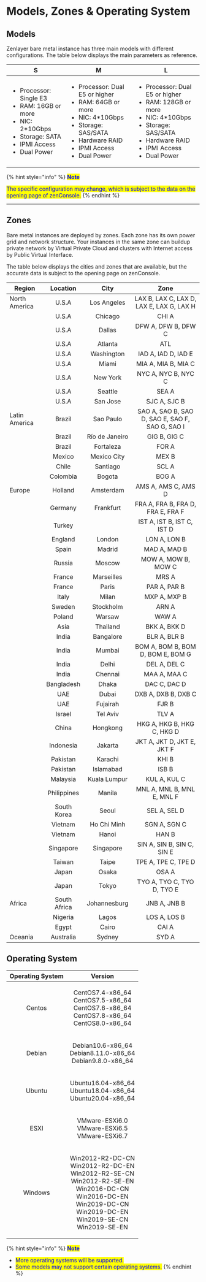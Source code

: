 # Models, Zones & Operating System

## **Models**

Zenlayer bare metal instance has three main models with different configurations. The table below displays the main parameters as reference.

| S                                                                                                                                                   | M                                                                                                                                                                                     | L                                                                                                                                                                                      |
| --------------------------------------------------------------------------------------------------------------------------------------------------- | ------------------------------------------------------------------------------------------------------------------------------------------------------------------------------------- | -------------------------------------------------------------------------------------------------------------------------------------------------------------------------------------- |
| <ul><li>Processor: Single E3</li><li>RAM: 16GB or more</li><li>NIC: 2*10Gbps</li><li>Storage: SATA</li><li>IPMI Access</li><li>Dual Power</li></ul> | <ul><li>Processor: Dual E5 or higher</li><li>RAM: 64GB or more</li><li>NIC: 4*10Gbps</li><li>Storage: SAS/SATA</li><li>Hardware RAID</li><li>IPMI Access</li><li>Dual Power</li></ul> | <ul><li>Processor: Dual E5 or higher</li><li>RAM: 128GB or more</li><li>NIC: 4*10Gbps</li><li>Storage: SAS/SATA</li><li>Hardware RAID</li><li>IPMI Access</li><li>Dual Power</li></ul> |

{% hint style="info" %}
<mark style="color:blue;">**Note**</mark>

<mark style="color:blue;">The specific configuration may change, which is subject to the data on the opening page of zenConsole.</mark>
{% endhint %}

****

## **Zones**

Bare metal instances are deployed by zones. Each zone has its own power grid and network structure. Your instances in the same zone can buildup private network by Virtual Private Cloud and clusters with Internet access by Public Virtual Interface.

The table below displays the cities and zones that are available, but the accurate data is subject to the opening page on zenConsole.

| Region        |   Location   |      City      |                       Zone                      |
| ------------- | :----------: | :------------: | :---------------------------------------------: |
| North America |     U.S.A    |   Los Angeles  |     LAX B, LAX C, LAX D, LAX E, LAX G, LAX H    |
|               |     U.S.A    |     Chicago    |                      CHI A                      |
|               |     U.S.A    |     Dallas     |               DFW A, DFW B, DFW C               |
|               |     U.S.A    |     Atlanta    |                       ATL                       |
|               |     U.S.A    |   Washington   |               IAD A, IAD D, IAD E               |
|               |     U.S.A    |      Miami     |               MIA A, MIA B, MIA C               |
|               |     U.S.A    |    New York    |               NYC A, NYC B, NYC C               |
|               |     U.S.A    |     Seattle    |                      SEA A                      |
|               |     U.S.A    |    San Jose    |                   SJC A, SJC B                  |
| Latin America |    Brazil    |    Sao Paulo   | SAO A, SAO B, SAO D, SAO E, SAO F, SAO G, SAO I |
|               |    Brazil    | Río de Janeiro |                   GIG B, GIG C                  |
|               |    Brazil    |    Fortaleza   |                      FOR A                      |
|               |    Mexico    |   Mexico City  |                      MEX B                      |
|               |     Chile    |    Santiago    |                      SCL A                      |
|               |   Colombia   |     Bogota     |                      BOG A                      |
| Europe        |    Holland   |    Amsterdam   |               AMS A, AMS C, AMS D               |
|               |    Germany   |    Frankfurt   |        FRA A, FRA B, FRA D, FRA E, FRA F        |
|               |    Turkey    |                |            IST A, IST B, IST C, IST D           |
|               |    England   |     London     |                   LON A, LON B                  |
|               |     Spain    |     Madrid     |                   MAD A, MAD B                  |
|               |    Russia    |     Moscow     |               MOW A, MOW B, MOW C               |
|               |    France    |   Marseilles   |                      MRS A                      |
|               |    France    |      Paris     |                   PAR A, PAR B                  |
|               |     Italy    |      Milan     |                   MXP A, MXP B                  |
|               |    Sweden    |    Stockholm   |                      ARN A                      |
|               |    Poland    |     Warsaw     |                      WAW A                      |
|               |     Asia     |    Thailand    |                   BKK A, BKK D                  |
|               |     India    |    Bangalore   |                   BLR A, BLR B                  |
|               |     India    |     Mumbai     |        BOM A, BOM B, BOM D, BOM E, BOM G        |
|               |     India    |      Delhi     |                   DEL A, DEL C                  |
|               |     India    |     Chennai    |                   MAA A, MAA C                  |
|               |  Bangladesh  |      Dhaka     |                   DAC C, DAC D                  |
|               |      UAE     |      Dubai     |               DXB A, DXB B, DXB C               |
|               |      UAE     |    Fujairah    |                      FJR B                      |
|               |    Israel    |    Tel Aviv    |                      TLV A                      |
|               |     China    |    Hongkong    |            HKG A, HKG B, HKG C, HKG D           |
|               |   Indonesia  |     Jakarta    |            JKT A, JKT D, JKT E, JKT F           |
|               |   Pakistan   |     Karachi    |                      KHI B                      |
|               |   Pakistan   |    Islamabad   |                      ISB B                      |
|               |   Malaysia   |  Kuala Lumpur  |                   KUL A, KUL C                  |
|               |  Philippines |     Manila     |            MNL A, MNL B, MNL E, MNL F           |
|               |  South Korea |      Seoul     |                   SEL A, SEL D                  |
|               |    Vietnam   |   Ho Chi Minh  |                   SGN A, SGN C                  |
|               |    Vietnam   |      Hanoi     |                      HAN B                      |
|               |   Singapore  |    Singapore   |            SIN A, SIN B, SIN C, SIN E           |
|               |    Taiwan    |      Taipe     |               TPE A, TPE C, TPE D               |
|               |     Japan    |      Osaka     |                      OSA A                      |
|               |     Japan    |      Tokyo     |            TYO A, TYO C, TYO D, TYO E           |
| Africa        | South Africa |  Johannesburg  |                   JNB A, JNB B                  |
|               |    Nigeria   |      Lagos     |                   LOS A, LOS B                  |
|               |     Egypt    |      Cairo     |                      CAI A                      |
| Oceania       |   Australia  |     Sydney     |                      SYD A                      |



## **Operating System**

| Operating System |                                                                                          Version                                                                                          |
| :--------------: | :---------------------------------------------------------------------------------------------------------------------------------------------------------------------------------------: |
|      Centos      |                                          <p>CentOS7.4-x86_64<br>CentOS7.5-x86_64<br>CentOS7.6-x86_64<br>CentOS7.8-x86_64<br>CentOS8.0-x86_64</p>                                          |
|      Debian      |                                                           <p>Debian10.6-x86_64<br>Debian8.11.0-x86_64<br>Debian9.8.0-x86_64</p>                                                           |
|      Ubuntu      |                                                           <p>Ubuntu16.04-x86_64<br>Ubuntu18.04-x86_64<br>Ubuntu20.04-x86_64</p>                                                           |
|       ESXI       |                                                                 <p>VMware-ESXi6.0<br>VMware-ESXi6.5<br>VMware-ESXi6.7</p>                                                                 |
|      Windows     | <p>Win2012-R2-DC-CN<br>Win2012-R2-DC-EN<br>Win2012-R2-SE-CN<br>Win2012-R2-SE-EN<br>Win2016-DC-CN<br>Win2016-DC-EN<br>Win2019-DC-CN<br>Win2019-DC-EN<br>Win2019-SE-CN<br>Win2019-SE-EN</p> |

{% hint style="info" %}
<mark style="color:blue;">**Note**</mark>

* <mark style="color:blue;">More operating systems will be supported.</mark>&#x20;
* <mark style="color:blue;">Some models may not support certain operating systems.</mark>
{% endhint %}

